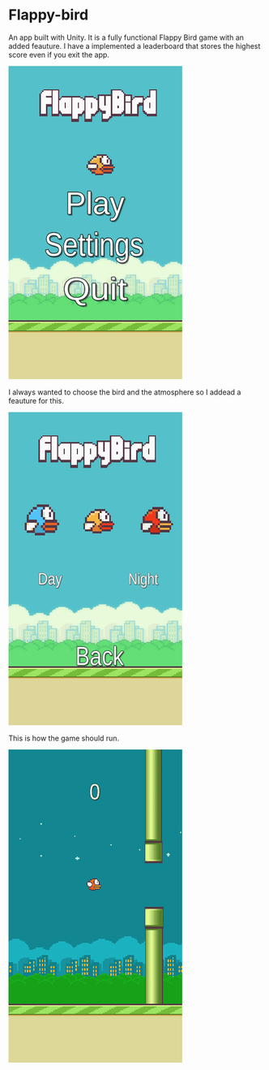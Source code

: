 # Flappy-bird
An app built with Unity. It is a fully functional Flappy Bird game with an added feauture.
I have a implemented a leaderboard that stores the highest score even if you exit the app.

![](Img/loadingScreen.gif)

I always wanted to choose the bird and the atmosphere so I addead a feauture for this.

![](Img/chooseBird.gif)

This is how the game should run.

![](Img/play.gif)
